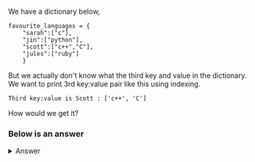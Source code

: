 We have a dictionary below,
```
favourite_languages = {
    "sarah":["c"],
    "jin":["python"],
    "scott":["c++","C"],
    "jules":["ruby"]
    }
```

But we actually don't know what the third key and value in the dictionary.
We want to print 3rd key:value pair like this using indexing.

```
Third key:value is Scott : ['c++', 'C']
```

How would we get it?

### Below is an answer


<details>
    <summary>Answer</summary>
    
    ```
    print(f"Third key:value is {list(favourite_languages)[2].title()} : {list(favourite_languages.values())[2]}")
    ```
</details>
